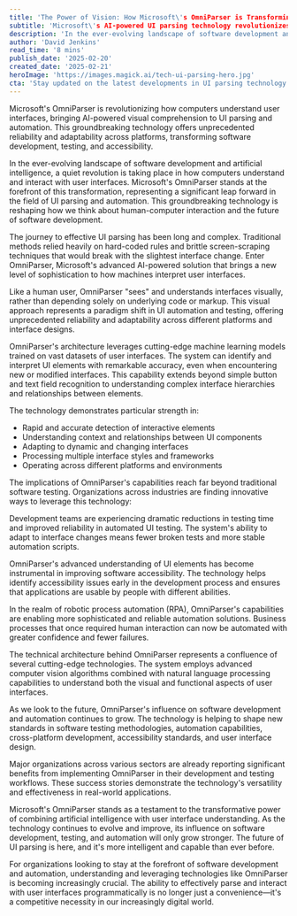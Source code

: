 ```yaml
---
title: 'The Power of Vision: How Microsoft\'s OmniParser is Transforming UI Parsing'
subtitle: 'Microsoft\'s AI-powered UI parsing technology revolutionizes software development'
description: 'In the ever-evolving landscape of software development and AI, Microsoft\'s OmniParser stands at the forefront of a new revolution in UI parsing. Explore how this AI-powered technology is reshaping software automation, development, and interaction across industries.'
author: 'David Jenkins'
read_time: '8 mins'
publish_date: '2025-02-20'
created_date: '2025-02-21'
heroImage: 'https://images.magick.ai/tech-ui-parsing-hero.jpg'
cta: 'Stay updated on the latest developments in UI parsing technology and artificial intelligence. Follow us on LinkedIn for exclusive insights and industry updates on transformative technologies like Microsoft\'s OmniParser.'
---
```


Microsoft's OmniParser is revolutionizing how computers understand user interfaces, bringing AI-powered visual comprehension to UI parsing and automation. This groundbreaking technology offers unprecedented reliability and adaptability across platforms, transforming software development, testing, and accessibility.

In the ever-evolving landscape of software development and artificial intelligence, a quiet revolution is taking place in how computers understand and interact with user interfaces. Microsoft's OmniParser stands at the forefront of this transformation, representing a significant leap forward in the field of UI parsing and automation. This groundbreaking technology is reshaping how we think about human-computer interaction and the future of software development.

The journey to effective UI parsing has been long and complex. Traditional methods relied heavily on hard-coded rules and brittle screen-scraping techniques that would break with the slightest interface change. Enter OmniParser, Microsoft's advanced AI-powered solution that brings a new level of sophistication to how machines interpret user interfaces.

Like a human user, OmniParser "sees" and understands interfaces visually, rather than depending solely on underlying code or markup. This visual approach represents a paradigm shift in UI automation and testing, offering unprecedented reliability and adaptability across different platforms and interface designs.

OmniParser's architecture leverages cutting-edge machine learning models trained on vast datasets of user interfaces. The system can identify and interpret UI elements with remarkable accuracy, even when encountering new or modified interfaces. This capability extends beyond simple button and text field recognition to understanding complex interface hierarchies and relationships between elements.

The technology demonstrates particular strength in:

- Rapid and accurate detection of interactive elements
- Understanding context and relationships between UI components
- Adapting to dynamic and changing interfaces
- Processing multiple interface styles and frameworks
- Operating across different platforms and environments

The implications of OmniParser's capabilities reach far beyond traditional software testing. Organizations across industries are finding innovative ways to leverage this technology:

Development teams are experiencing dramatic reductions in testing time and improved reliability in automated UI testing. The system's ability to adapt to interface changes means fewer broken tests and more stable automation scripts.

OmniParser's advanced understanding of UI elements has become instrumental in improving software accessibility. The technology helps identify accessibility issues early in the development process and ensures that applications are usable by people with different abilities.

In the realm of robotic process automation (RPA), OmniParser's capabilities are enabling more sophisticated and reliable automation solutions. Business processes that once required human interaction can now be automated with greater confidence and fewer failures.

The technical architecture behind OmniParser represents a confluence of several cutting-edge technologies. The system employs advanced computer vision algorithms combined with natural language processing capabilities to understand both the visual and functional aspects of user interfaces.

As we look to the future, OmniParser's influence on software development and automation continues to grow. The technology is helping to shape new standards in software testing methodologies, automation capabilities, cross-platform development, accessibility standards, and user interface design.

Major organizations across various sectors are already reporting significant benefits from implementing OmniParser in their development and testing workflows. These success stories demonstrate the technology's versatility and effectiveness in real-world applications.

Microsoft's OmniParser stands as a testament to the transformative power of combining artificial intelligence with user interface understanding. As the technology continues to evolve and improve, its influence on software development, testing, and automation will only grow stronger. The future of UI parsing is here, and it's more intelligent and capable than ever before.

For organizations looking to stay at the forefront of software development and automation, understanding and leveraging technologies like OmniParser is becoming increasingly crucial. The ability to effectively parse and interact with user interfaces programmatically is no longer just a convenience—it's a competitive necessity in our increasingly digital world.